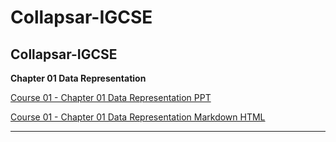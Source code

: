 # Collapsar-IGCSE

## Collapsar-IGCSE

**Chapter 01 Data Representation**

[Course 01 - Chapter 01 Data Representation PPT ](http://ppt.yuketang.net/igcse/IGCSE-Chapter-01-Data-Representation/IGCSE-Chapter-01-Data-Representation.html#slide=1)

[Course 01 - Chapter 01 Data Representation Markdown HTML ](http://ppt.yuketang.net/igcse/Chapter1-Data-Representation.html)

---



